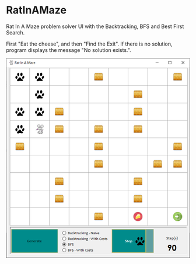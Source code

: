 # RatInAMaze
Rat In A Maze problem solver UI with the Backtracking, BFS and Best First Search.

First  "Eat the cheese", and then "Find the Exit".
If there is no solution, program displays the message "No solution exists.".

![screenshot.png](https://github.com/cakirmehm/RatInAMaze/blob/master/screenshot.png)

